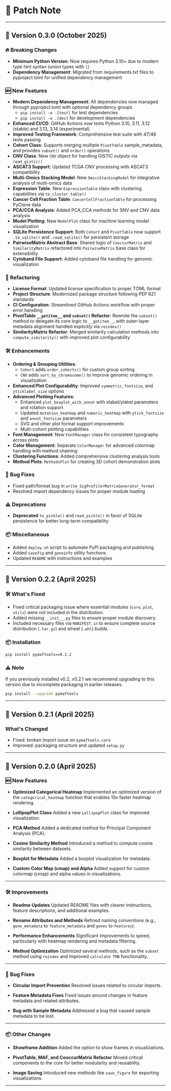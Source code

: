 # 🧬 Patch Note

---

## 🔖 Version 0.3.0 (October 2025)

### 🔥 Breaking Changes
* **Minimum Python Version**: Now requires Python 3.10+ due to modern type hint syntax (union types with `|`)
* **Dependency Management**: Migrated from requirements.txt files to pyproject.toml for unified dependency management

### 🆕 New Features
* **Modern Dependency Management**: All dependencies now managed through pyproject.toml with optional dependency groups
  - `pip install -e .[test]` for test dependencies
  - `pip install -e .[dev]` for development dependencies
* **Enhanced CI/CD**: GitHub Actions now tests Python 3.10, 3.11, 3.12 (stable) and 3.13, 3.14 (experimental)
* **Improved Testing Framework**: Comprehensive test suite with 47/48 tests passing
* **Cohort Class**: Supports merging multiple `PivotTable` sample_metadata, and provides `subset()` and `order()` operations
* **CNV Class**: New `CNV` object for handling GISTIC outputs via `read_gistic()`
* **ASCAT3 Support**: Updated TCGA CNV processing with ASCAT3 compatibility
* **Multi-Omics Stacking Model**: New `OmicsStackingModel` for integrative analysis of multi-omics data
* **Expression Table**: New `ExpressionTable` class with clustering capabilities via `to_cluster_table()`
* **Cancer Cell Fraction Table**: `CancerCellFractionTable` for processing PyClone data
* **PCA/CCA Analysis**: Added PCA_CCA methods for SNV and CNV data analysis
* **Model Plotting**: New `ModelPlot` class for machine learning model visualization
* **SQLite Persistence Support**: Both `Cohort` and `PivotTable` now support `.to_sqlite()` and `.read_sqlite()` for persistent storage
* **PairwiseMatrix Abstract Base**: Shared logic of `CooccurMatrix` and `SimilarityMatrix` refactored into `PairwiseMatrix` base class for extensibility
* **Cytoband File Support**: Added cytoband file handling for genomic visualization

### 🔧 Refactoring

* **License Format**: Updated license specification to proper TOML format
* **Project Structure**: Modernized package structure following PEP 621 standards
* **CI Configuration**: Streamlined GitHub Actions workflow with proper error handling
* **PivotTable `__getitem__` and `subset()` Refactor**: Rewrote the `subset()` method to delegate its core logic to `__getitem__`, with outer-layer metadata alignment handled explicitly via `reindex()`
* **SimilarityMatrix Refactor**: Merged similarity calculation methods into `compute_similarity()` with improved plot configurability

### 🛠 Enhancements

* **Ordering & Grouping Utilities**:
  * `Cohort` adds `order_cohorts()` for custom group sorting
  * `CNV` adds `sort_by_chromosome()` to improve genomic ordering in visualization
* **Enhanced Plot Configurability**: Improved `symmetric`, `fontsize`, and `yticklabel_size` options
* **Advanced Plotting Features**:
  * Enhanced `plot_boxplot_with_annot` with xlabel/ylabel parameters and rotation support
  * Updated `mutation_heatmap` and `numeric_heatmap` with `ytick_fontsize` and `annot_fontsize` parameters
  * SVG and other plot format support improvements
  * Multi-cohort plotting capabilities
* **Font Management**: New `FontManager` class for consistent typography across plots
* **Color Management**: Separate `ColorManager` for advanced colormap handling with method chaining
* **Clustering Functions**: Added comprehensive clustering analysis tools
* **Method Plots**: `MethodsPlot` for creating 3D cohort demonstration plots

### 🐛 Bug Fixes

* Fixed path/format bug in `write_SigProfilerMatrixGenerator_format`
* Resolved import dependency issues for proper module loading

### ⚠️ Deprecations

* **Deprecated** `to_pickle()` and `read_pickle()` in favor of SQLite persistence for better long-term compatibility

### 📦 Miscellaneous

* Added `deploy.sh` script to automate PyPI packaging and publishing
* Added `savefig` and `geneinfo` utility functions
* Updated `README` with instructions and examples

---

## 🔖 Version 0.2.2 (April 2025)

### 🛠️ What's Fixed

* Fixed critical packaging issue where essential modules (`core`, `plot`, `utils`) were not included in the distribution.
* Added missing `__init__.py` files to ensure proper module discovery.
* Included necessary files via `MANIFEST.in` to ensure complete source distribution (`.tar.gz`) and wheel (`.whl`) builds.

### 📦 Installation

```bash
pip install pymaftools==0.2.2
```

### ⚠️ Note

If you previously installed v0.2, v0.2.1 we recommend upgrading to this version due to incomplete packaging in earlier releases.

```bash
pip install --upgrade pymaftools
```

---

## 🔖 Version 0.2.1 (April 2025)

### What's Changed

* Fixed: broken import issue on `pymaftools.core`
* Improved: packaging structure and updated `setup.py`

---

## 🔖 Version 0.2.0 (April 2025)

### 🆕 New Features

* **Optimized Categorical Heatmap**
  Implemented an optimized version of the `categorical_heatmap` function that enables 10x faster heatmap rendering.

* **LollipopPlot Class**
  Added a new `LollipopPlot` class for improved visualization.

* **PCA Method**
  Added a dedicated method for Principal Component Analysis (PCA).

* **Cosine Similarity Method**
  Introduced a method to compute cosine similarity between datasets.

* **Boxplot for Metadata**
  Added a boxplot visualization for metadata.

* **Custom Color Map (cmap) and Alpha**
  Added support for custom colormap (cmap) and alpha values in visualizations.

---

### 🛠 Improvements

* **Readme Updates**
  Updated README files with clearer instructions, feature descriptions, and additional examples.

* **Rename Attributes and Methods**
  Refined naming conventions (e.g., `gene_metadata` to `feature_metadata` and `genes` to `features`).

* **Performance Enhancements**
  Significant improvements to speed, particularly with heatmap rendering and metadata filtering.

* **Method Optimization**
  Optimized several methods, such as the `subset` method using `reindex` and improved `calculate TMB` functionality.

---

### 🐛 Bug Fixes

* **Circular Import Prevention**
  Resolved issues related to circular imports.

* **Feature Metadata Fixes**
  Fixed issues around changes in feature metadata and related attributes.

* **Bug with Sample Metadata**
  Addressed a bug that caused sample metadata to be lost.

---

### 📦 Other Changes

* **Showframe Addition**
  Added the option to show frames in visualizations.

* **PivotTable, MAF, and CooccurMatrix Refactor**
  Moved critical components to the core for better modularity and reusability.

* **Image Saving**
  Introduced new methods like `save_figure` for exporting visualizations.

---


